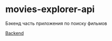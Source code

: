 # movies-explorer-api
Бэкенд часть приложения по поиску фильмов

[Backend](https://api.movieslibrary.nomoredomains.rocks)


